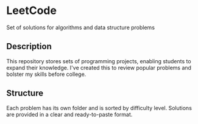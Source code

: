 # LeetCode
Set of solutions for algorithms and data structure problems

## Description
This repository stores sets of programming projects, enabling students to expand their knowledge. I've created this to review popular problems and bolster my skills before college.

## Structure
Each problem has its own folder and is sorted by difficulty level. Solutions are provided in a clear and ready-to-paste format.